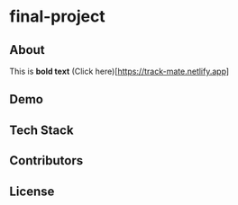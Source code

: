 # final-project

## About
This is __bold text__ (Click here)[https://track-mate.netlify.app]


## Demo

## Tech Stack

## Contributors

## License
